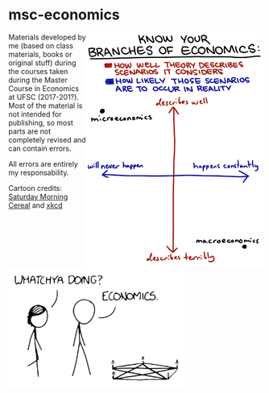 # msc-economics

<p align = "left">
    <img src="https://github.com/aishameriane/msc-economics/blob/master/20130919.png" alt="Choose your destiny" width="350" align = "right">
  
Materials developed by me (based on class materials, books or original stuff) during the courses taken during the Master Course in Economics at UFSC (2017-201?). Most of the material is not intended for publishing, so most parts are not completely revised and can contain errors.

All errors are entirely my responsability.

Cartoon credits: [Saturday Morning Cereal](http://www.smbc-comics.com/?id=3117) and [xkcd](https://what-if.xkcd.com/111/)

<p align = "left">
    <img src="https://github.com/aishameriane/msc-economics/blob/master/economics.png" alt="Witchnomics" width="350" align = "left">
